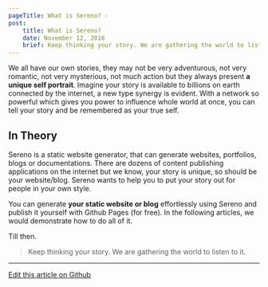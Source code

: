 ```yaml
---
pageTitle: What is Sereno? -
post:
    title: What is Sereno?
    date: November 12, 2016
    brief: Keep thinking your story. We are gathering the world to listen to it.
---
```


We all have our own stories, they may not be very adventurous, not very romantic, not very
mysterious, not much action but they always present **a unique self portrait**. Imagine your story is
available to billions on earth connected by the internet, a new type synergy
is evident. With a network so powerful which gives you power to influence whole
world at once, you can tell your story and be remembered as your true self.

## In Theory
Sereno is a static website generator, that can generate websites, portfolios, blogs or documentations.
There are dozens of content publishing applications on the internet but we know,
your story is unique, so should be your website/blog. Sereno wants to help you
to put your story out for people in your own style.

You can generate **your static website or blog** effortlessly using Sereno and publish
it yourself with Github Pages (for free). In the following articles, we would
demonstrate how to do all of it.

Till then.

> Keep thinking your story. We are gathering the world to listen to it.

-----

[Edit this article on Github][1]

[1]: https://github.com/znck/sereno.in/edit/master/blog/2016-11-12-what-is-sereno.md
